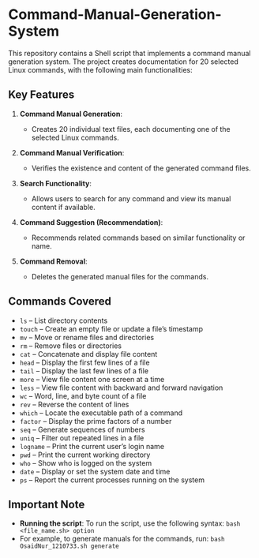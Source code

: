 # Command-Manual-Generation-System

This repository contains a Shell script that implements a command manual generation system. The project creates documentation for 20 selected Linux commands, with the following main functionalities:

## Key Features

1. **Command Manual Generation**: 
   - Creates 20 individual text files, each documenting one of the selected Linux commands.
   
2. **Command Manual Verification**:
   - Verifies the existence and content of the generated command files.
   
3. **Search Functionality**:
   - Allows users to search for any command and view its manual content if available.

4. **Command Suggestion (Recommendation)**:
   - Recommends related commands based on similar functionality or name.

5. **Command Removal**:
   - Deletes the generated manual files for the commands.

## Commands Covered

- `ls` – List directory contents
- `touch` – Create an empty file or update a file’s timestamp
- `mv` – Move or rename files and directories
- `rm` – Remove files or directories
- `cat` – Concatenate and display file content
- `head` – Display the first few lines of a file
- `tail` – Display the last few lines of a file
- `more` – View file content one screen at a time
- `less` – View file content with backward and forward navigation
- `wc` – Word, line, and byte count of a file
- `rev` – Reverse the content of lines
- `which` – Locate the executable path of a command
- `factor` – Display the prime factors of a number
- `seq` – Generate sequences of numbers
- `uniq` – Filter out repeated lines in a file
- `logname` – Print the current user’s login name
- `pwd` – Print the current working directory
- `who` – Show who is logged on the system
- `date` – Display or set the system date and time
- `ps` – Report the current processes running on the system

## Important Note

- **Running the script**: To run the script, use the following syntax:
                          `bash <file_name.sh> option`
- For example, to generate manuals for the commands, run:
                          `bash OsaidNur_1210733.sh generate`
  


  

